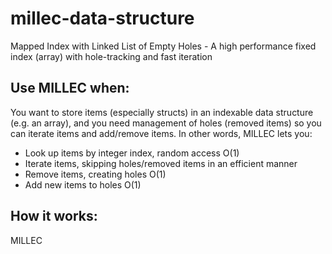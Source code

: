 # millec-data-structure
Mapped Index with Linked List of Empty Holes - A high performance fixed index (array) with hole-tracking and fast iteration

## Use MILLEC when:
You want to store items (especially structs) in an indexable data structure (e.g. an array), and you need management of holes (removed items) so you can iterate items and add/remove items. In other words, MILLEC lets you:
- Look up items by integer index, random access O(1)
- Iterate items, skipping holes/removed items in an efficient manner
- Remove items, creating holes O(1)
- Add new items to holes O(1)

## How it works:
MILLEC 
